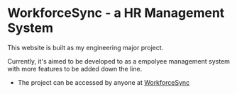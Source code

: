 # WorkforceSync - a HR Management System

This website is built as my engineering major project.

Currently, it's aimed to be developed to as a empolyee management system with more features to be added down the line.

- The project can be accessed by anyone at [WorkforceSync](https://workforcesync.vercel.app/sign-up) 
